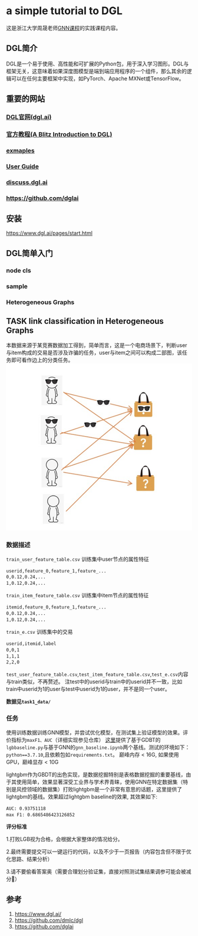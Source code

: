 # a simple tutorial to DGL

这是浙江大学周晟老师[GNN课程](https://zhoushengisnoob.github.io/courses/index.html?course=gnn)的实践课程内容。
## DGL简介

DGL是一个易于使用、高性能和可扩展的Python包，用于深入学习图形。DGL与框架无关，这意味着如果深度图模型是端到端应用程序的一个组件，那么其余的逻辑可以在任何主要框架中实现，如PyTorch、Apache MXNet或TensorFlow。


## 重要的网站

### [DGL官网(dgl.ai)](https://www.dgl.ai/)

### [官方教程(A Blitz Introduction to DGL)](https://docs.dgl.ai/tutorials/blitz/index.html)

### [exmaples](https://github.com/dmlc/dgl/tree/master/examples)

### [User Guide](https://docs.dgl.ai/guide/index.html)

### [discuss.dgl.ai](https://discuss.dgl.ai/)

### https://github.com/dglai


## 安装

https://www.dgl.ai/pages/start.html

## DGL简单入门

### node cls

### sample

### Heterogeneous Graphs

## TASK link classification in Heterogeneous Graphs

本数据来源于某竞赛数据加工得到，简单而言，这是一个电商场景下，判断user与item构成的交易是否涉及诈骗的任务，user与item之间可以构成二部图，该任务即可看作边上的分类任务。
![](img/img.png)

### 数据描述

`train_user_feature_table.csv` 训练集中user节点的属性特征

```bash
userid,feature_0,feature_1,feature_...
0,0.12,0.24,...
1,0.12,0.24,...
```

`train_item_feature_table.csv` 训练集中item节点的属性特征

```bash
itemid,feature_0,feature_1,feature_...
0,0.12,0.24,...
1,0.12,0.24,...
```

`train_e.csv` 训练集中的交易

```bash
userid,itemid,label
0,0,1
1,1,1
2,2,0
```

`test_user_feature_table.csv`,`test_item_feature_table.csv`,`test_e.csv`内容与train类似，不再赘述。
注test中的userid与train中的userid并不一致，比如train中userid为1的user与test中userid为1的user，并不是同一个user。

**数据见`task1_data/`**
### 任务

使用训练数据训练GNN模型，并尝试优化模型，在测试集上验证模型的效果。评价指标为`maxF1、AUC`（详细实现参见仓库）
[这里](https://github.com/miziha-zp/GNN_DGL_Task)提供了基于GDBT的`lgbbaseline.py`与基于GNN的`gnn_baseline.ipynb`两个基线。测试的环境如下：
`python==3.7.10`,且依赖包如`requirements.txt`。
巅峰内存 < 16G, 如果使用GPU，巅峰显存 <  10G

lightgbm作为GBDT的出色实现，是数据挖掘特别是表格数据挖掘的重要基线，由于其使用简单，效果显著深受工业界与学术界青睐，使用GNN在特定数据集（特别是风控领域的数据集）打败lightgbm是一个非常有意思的话题，这里提供了lightgbm的基线。效果超过lightgbm baseline的效果, 其效果如下:

```bash
AUC: 0.93751118
max F1: 0.6865486423126852
```



**评分标准**

1.打败LGB视为合格，会根据大家整体的情况给分。

2.最终需要提交可以一键运行的代码，以及不少于一页报告（内容包含但不限于优化思路、结果分析）

3.请不要偷看答案奥（需要合理划分验证集，直接对照测试集结果调参可能会被减分🤔）

## 参考

1. https://www.dgl.ai/
2. https://github.com/dmlc/dgl
3. https://github.com/dglai
